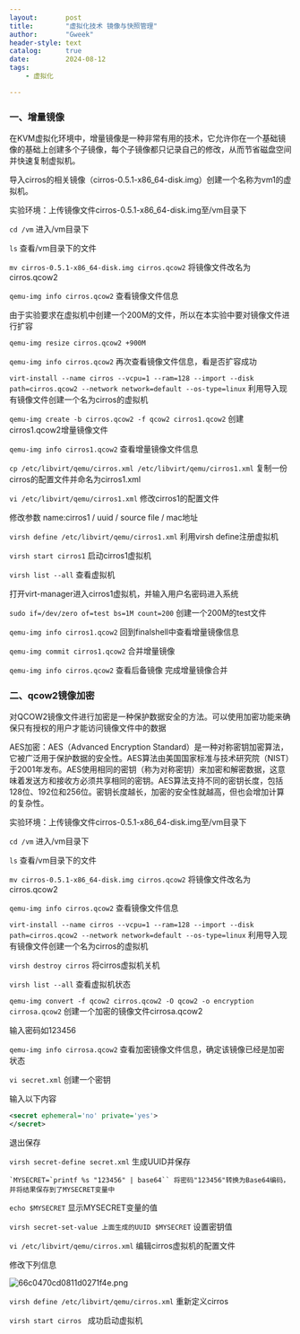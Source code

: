 ```yaml
---
layout:       post
title:        "虚拟化技术 镜像与快照管理"
author:       "Gweek"
header-style: text
catalog:      true
date:         2024-08-12
tags:
    - 虚拟化   

---
```


### 一、增量镜像

在KVM虚拟化环境中，增量镜像是一种非常有用的技术，它允许你在一个基础镜像的基础上创建多个子镜像，每个子镜像都只记录自己的修改，从而节省磁盘空间并快速复制虚拟机。

导入cirros的相关镜像（cirros-0.5.1-x86_64-disk.img）创建一个名称为vm1的虚拟机。

实验环境：上传镜像文件cirros-0.5.1-x86_64-disk.img至/vm目录下

`cd /vm`  进入/vm目录下

`ls`  查看/vm目录下的文件

`mv cirros-0.5.1-x86_64-disk.img cirros.qcow2`  将镜像文件改名为cirros.qcow2

`qemu-img info cirros.qcow2`  查看镜像文件信息

由于实验要求在虚拟机中创建一个200M的文件，所以在本实验中要对镜像文件进行扩容

```bash
qemu-img resize cirros.qcow2 +900M
```

`qemu-img info cirros.qcow2`  再次查看镜像文件信息，看是否扩容成功

`virt-install --name cirros --vcpu=1 --ram=128 --import --disk path=cirros.qcow2 --network network=default --os-type=linux`  利用导入现有镜像文件创建一个名为cirros的虚拟机

`qemu-img create -b cirros.qcow2 -f qcow2 cirros1.qcow2` 创建cirros1.qcow2增量镜像文件

`qemu-img info cirros1.qcow2` 查看增量镜像文件信息

`cp /etc/libvirt/qemu/cirros.xml /etc/libvirt/qemu/cirros1.xml` 复制一份cirros的配置文件并命名为cirros1.xml

`vi /etc/libvirt/qemu/cirros1.xml` 修改cirros1的配置文件

修改参数 name:cirros1 / uuid / source file / mac地址

`virsh define /etc/libvirt/qemu/cirros1.xml` 利用virsh define注册虚拟机

`virsh start cirros1` 启动cirros1虚拟机

`virsh list --all` 查看虚拟机

打开virt-manager进入cirros1虚拟机，并输入用户名密码进入系统

`sudo if=/dev/zero of=test bs=1M count=200` 创建一个200M的test文件

`qemu-img info cirros1.qcow2`  回到finalshell中查看增量镜像信息

`qemu-img commit cirros1.qcow2`  合并增量镜像

`qemu-img info cirros.qcow2` 查看后备镜像 完成增量镜像合并

### 二、qcow2镜像加密

对QCOW2镜像文件进行加密是一种保护数据安全的方法。可以使用加密功能来确保只有授权的用户才能访问镜像文件中的数据

AES加密：AES（Advanced Encryption Standard）是一种对称密钥加密算法，它被广泛用于保护数据的安全性。AES算法由美国国家标准与技术研究院（NIST）于2001年发布。AES使用相同的密钥（称为对称密钥）来加密和解密数据，这意味着发送方和接收方必须共享相同的密钥。AES算法支持不同的密钥长度，包括128位、192位和256位。密钥长度越长，加密的安全性就越高，但也会增加计算的复杂性。

实验环境：上传镜像文件cirros-0.5.1-x86_64-disk.img至/vm目录下

`cd /vm`  进入/vm目录下

`ls`  查看/vm目录下的文件

`mv cirros-0.5.1-x86_64-disk.img cirros.qcow2`  将镜像文件改名为cirros.qcow2

`qemu-img info cirros.qcow2`  查看镜像文件信息

`virt-install --name cirros --vcpu=1 --ram=128 --import --disk path=cirros.qcow2 --network network=default --os-type=linux`  利用导入现有镜像文件创建一个名为cirros的虚拟机

`virsh destroy cirros`  将cirros虚拟机关机

`virsh list --all` 查看虚拟机状态

`qemu-img convert -f qcow2 cirros.qcow2 -O qcow2 -o encryption cirrosa.qcow2` 创建一个加密的镜像文件cirrosa.qcow2

输入密码如123456

`qemu-img info cirrosa.qcow2` 查看加密镜像文件信息，确定该镜像已经是加密状态

`vi secret.xml` 创建一个密钥

输入以下内容

```xml
<secret ephemeral='no' private='yes'>
</secret>
```

退出保存

`virsh secret-define secret.xml`  生成UUID并保存

```shell
`MYSECRET=`printf %s "123456" | base64`` 将密码"123456"转换为Base64编码，并将结果保存到了MYSECRET变量中
```
`echo $MYSECRET` 显示MYSECRET变量的值

`virsh secret-set-value 上面生成的UUID $MYSECRET` 设置密钥值

`vi /etc/libvirt/qemu/cirros.xml`  编辑cirros虚拟机的配置文件

修改下列信息

![66c0470cd0811d0271f4e.png](https://img.myla.eu.org/file/66c0470cd0811d0271f4e.png)

`virsh define /etc/libvirt/qemu/cirros.xml`  重新定义cirros

`virsh start cirros `  成功启动虚拟机

